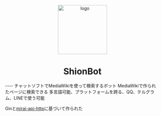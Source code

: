 <center>
   <img width="160" :src="$withBase('/img/logo.png')" alt="logo"></br>
   <h1>ShionBot</h1>
</center>
----
チャットソフトでMediaWikiを使って検索するボット  
MediaWikiで作られたページに検索できる 多言語可能、プラットフォームを跨る、QQ、テルグラム、LINEで使う可能

Ginと[mirai-api-http](https://github.com/project-mirai/mirai-api-http)に基づいて作られた